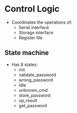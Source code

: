 # Control Logic
- Coordinates the operations of:
    - Serial interface
    - Storage interface
    - Register file
## State machine
- Has 8 states:
    - init
    - validate_password
    - wrong_password
    - idle
    - unknown_cmd
    - store_password
    - op_result
    - get_password
